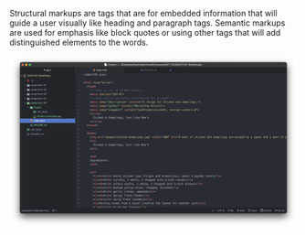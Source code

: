 Structural markups are tags that are for embedded information that will guide a user visually like heading and paragraph tags. Semantic markups are used for emphasis like block quotes or using other tags that will add distinguished elements to the words.

![Screenshot of Assignment 6](images/screenshot-6.png)
